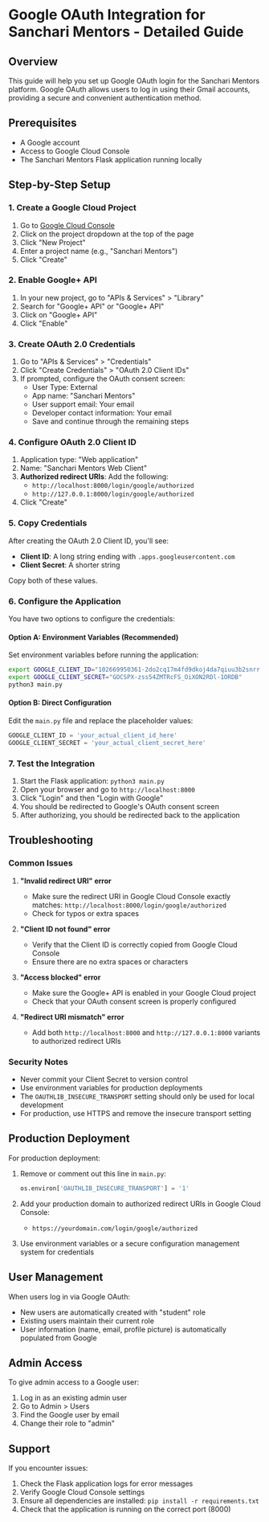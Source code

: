 # Google OAuth Integration for Sanchari Mentors - Detailed Guide

## Overview
This guide will help you set up Google OAuth login for the Sanchari Mentors platform. Google OAuth allows users to log in using their Gmail accounts, providing a secure and convenient authentication method.

## Prerequisites
- A Google account
- Access to Google Cloud Console
- The Sanchari Mentors Flask application running locally

## Step-by-Step Setup

### 1. Create a Google Cloud Project

1. Go to [Google Cloud Console](https://console.cloud.google.com/)
2. Click on the project dropdown at the top of the page
3. Click "New Project"
4. Enter a project name (e.g., "Sanchari Mentors")
5. Click "Create"

### 2. Enable Google+ API

1. In your new project, go to "APIs & Services" > "Library"
2. Search for "Google+ API" or "Google+ API"
3. Click on "Google+ API"
4. Click "Enable"

### 3. Create OAuth 2.0 Credentials

1. Go to "APIs & Services" > "Credentials"
2. Click "Create Credentials" > "OAuth 2.0 Client IDs"
3. If prompted, configure the OAuth consent screen:
   - User Type: External
   - App name: "Sanchari Mentors"
   - User support email: Your email
   - Developer contact information: Your email
   - Save and continue through the remaining steps

### 4. Configure OAuth 2.0 Client ID

1. Application type: "Web application"
2. Name: "Sanchari Mentors Web Client"
3. **Authorized redirect URIs**: Add the following:
   - `http://localhost:8000/login/google/authorized`
   - `http://127.0.0.1:8000/login/google/authorized`
4. Click "Create"

### 5. Copy Credentials

After creating the OAuth 2.0 Client ID, you'll see:
- **Client ID**: A long string ending with `.apps.googleusercontent.com`
- **Client Secret**: A shorter string

Copy both of these values.

### 6. Configure the Application

You have two options to configure the credentials:

#### Option A: Environment Variables (Recommended)
Set environment variables before running the application:

```bash
export GOOGLE_CLIENT_ID="102669950361-2do2cq17m4fd9dkoj4da7qiuu3b2snrr.apps.googleusercontent.com"
export GOOGLE_CLIENT_SECRET="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"
python3 main.py
```

#### Option B: Direct Configuration
Edit the `main.py` file and replace the placeholder values:

```python
GOOGLE_CLIENT_ID = 'your_actual_client_id_here'
GOOGLE_CLIENT_SECRET = 'your_actual_client_secret_here'
```

### 7. Test the Integration

1. Start the Flask application: `python3 main.py`
2. Open your browser and go to `http://localhost:8000`
3. Click "Login" and then "Login with Google"
4. You should be redirected to Google's OAuth consent screen
5. After authorizing, you should be redirected back to the application

## Troubleshooting

### Common Issues

1. **"Invalid redirect URI" error**
   - Make sure the redirect URI in Google Cloud Console exactly matches: `http://localhost:8000/login/google/authorized`
   - Check for typos or extra spaces

2. **"Client ID not found" error**
   - Verify that the Client ID is correctly copied from Google Cloud Console
   - Ensure there are no extra spaces or characters

3. **"Access blocked" error**
   - Make sure the Google+ API is enabled in your Google Cloud project
   - Check that your OAuth consent screen is properly configured

4. **"Redirect URI mismatch" error**
   - Add both `http://localhost:8000` and `http://127.0.0.1:8000` variants to authorized redirect URIs

### Security Notes

- Never commit your Client Secret to version control
- Use environment variables for production deployments
- The `OAUTHLIB_INSECURE_TRANSPORT` setting should only be used for local development
- For production, use HTTPS and remove the insecure transport setting

## Production Deployment

For production deployment:

1. Remove or comment out this line in `main.py`:
   ```python
   os.environ['OAUTHLIB_INSECURE_TRANSPORT'] = '1'
   ```

2. Add your production domain to authorized redirect URIs in Google Cloud Console:
   - `https://yourdomain.com/login/google/authorized`

3. Use environment variables or a secure configuration management system for credentials

## User Management

When users log in via Google OAuth:
- New users are automatically created with "student" role
- Existing users maintain their current role
- User information (name, email, profile picture) is automatically populated from Google

## Admin Access

To give admin access to a Google user:
1. Log in as an existing admin user
2. Go to Admin > Users
3. Find the Google user by email
4. Change their role to "admin"

## Support

If you encounter issues:
1. Check the Flask application logs for error messages
2. Verify Google Cloud Console settings
3. Ensure all dependencies are installed: `pip install -r requirements.txt`
4. Check that the application is running on the correct port (8000)

